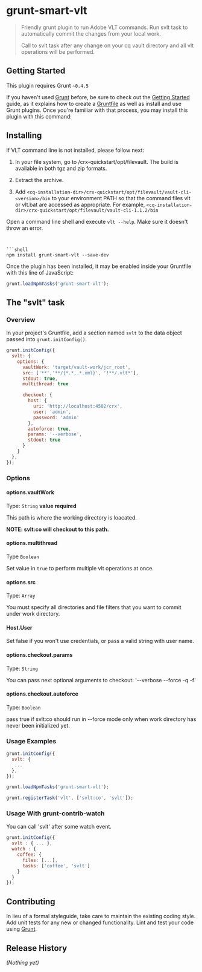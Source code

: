 # grunt-smart-vlt

> Friendly grunt plugin to run Adobe VLT commands.
> Run svlt task to automatically commit the changes from your local work.
>
> Call to svlt task after any change on your cq vault directory and all vlt operations will be performed.

## Getting Started
This plugin requires Grunt `~0.4.5`

If you haven't used [Grunt](http://gruntjs.com/) before, be sure to check out the [Getting Started](http://gruntjs.com/getting-started) guide, as it explains how to create a [Gruntfile](http://gruntjs.com/sample-gruntfile) as well as install and use Grunt plugins. Once you're familiar with that process, you may install this plugin with this command:

## Installing
If VLT command line is not installed, please follow next:

1. In your file system, go to <cq-installation-dir>/crx-quickstart/opt/filevault. The build is available in both tgz and zip formats.

2. Extract the archive.

3. Add `<cq-installation-dir>/crx-quickstart/opt/filevault/vault-cli-<version>/bin` to your environment PATH so that the command files vlt or vlt.bat are accessed as appropriate. For example, `<cq-installation-dir>/crx-quickstart/opt/filevault/vault-cli-1.1.2/bin`

Open a command line shell and execute `vlt --help`. Make sure it doesn't throw an error.


```[Adobe Guide Reference](http://wem.help.adobe.com/enterprise/en_US/10-0/wem/developing/developmenttools/developing_with_eclipse.html#Installing%20FileVault%20(VLT))


```shell
npm install grunt-smart-vlt --save-dev
```

Once the plugin has been installed, it may be enabled inside your Gruntfile with this line of JavaScript:

```js
grunt.loadNpmTasks('grunt-smart-vlt');
```

## The "svlt" task

### Overview
In your project's Gruntfile, add a section named `svlt` to the data object passed into `grunt.initConfig()`.

```js
grunt.initConfig({
  svlt: {
    options: {
      vaultWork: 'target/vault-work/jcr_root',
      src: ['**','**/{*.*,.*.xml}', '!**/.vlt*'],
      stdout: true,
      multithread: true

      checkout: {
        host: {
          uri: 'http://localhost:4502/crx',
          user: 'admin',
          password: 'admin'
        },
        autoforce: true,
        params: '--verbose',
        stdout: true
      }
    }
  },
});
```

### Options

#### options.vaultWork
Type: `String`
**value required**

This path is where the working directory is loacated.

**NOTE: svlt:co will checkout to this path.**

#### options.multithread
Type `Boolean`

Set value in `true` to perform multiple vlt operations at once.

#### options.src
Type: `Array`

You must specify all directories and file filters that you want to commit under work directory.

#### Host.User

Set false if you won't use credentials, or pass a valid string with user name.

#### options.checkout.params
Type: `String`

You can pass next optional arguments to checkout: '--verbose --force -q -f'

#### options.checkout.autoforce
Type: `Boolean`

pass true if svlt:co should run in --force mode only when work directory has never been initialized yet.

### Usage Examples

```js
grunt.initConfig({
  svlt: {
   ...
  },
});

grunt.loadNpmTasks('grunt-smart-vlt');

grunt.registerTask('vlt', ['svlt:co', 'svlt']);

```

### Usage With grunt-contrib-watch

You can call 'svlt' after some watch event.

```js
grunt.initConfig({
  svlt : { ... },
  watch : {
    coffee: {
      files: [...],
      tasks: ['coffee', 'svlt']
    }
  }
});

```

## Contributing
In lieu of a formal styleguide, take care to maintain the existing coding style. Add unit tests for any new or changed functionality. Lint and test your code using [Grunt](http://gruntjs.com/).

## Release History
_(Nothing yet)_
